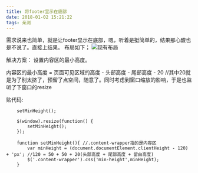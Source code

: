 ```yaml
---
title: 将footer显示在底部
date: 2018-01-02 15:21:22
tags: 亲测
---
```


需求说来也简单，就是让footer显示在底部，嗯，听着是挺简单的，结果那心酸也是不说了。直接上结果。
布局如下；
![现有布局](http://7sbkqu.com1.z0.glb.clouddn.com/footerbuju.jpg?imageView2/2/w/400/q/75|imageslim)

解决方案：
设置内容区的最小高度。

内容区的最小高度 = 页面可见区域的高度 - 头部高度 - 尾部高度 - 20   //其中20就是为了别太挤了，预留了点空间，随意了。同时考虑到窗口缩放的影响，于是也监听了下窗口的resize

贴代码:
		
		setMinHeight();

	    $(window).resize(function() {
	        setMinHeight();
	    });

		function setMinHeight(){ //.content-wrapper指的是内容区 
	     	var minHeight = (document.documentElement.clientHeight - 120) + 'px'; //120 = 50 + 50 + 20(头部高度 + 尾部高度 + 留白高度)
	     	$('.content-wrapper').css('min-height',minHeight);
		}